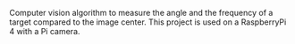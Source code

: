 Computer vision algorithm to measure the angle and the frequency of a target compared to the image center. This project is used on a RaspberryPi 4 with a Pi camera.


